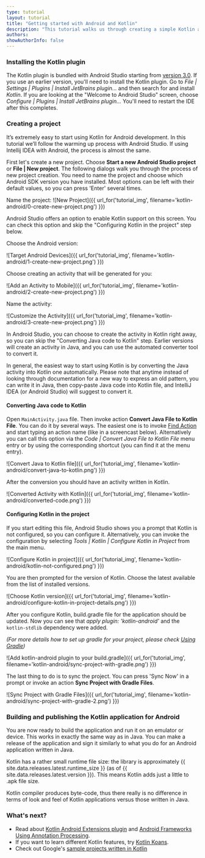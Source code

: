 ```yaml
---
type: tutorial
layout: tutorial
title: "Getting started with Android and Kotlin"
description: "This tutorial walks us through creating a simple Kotlin application for Android using Android Studio."
authors: 
showAuthorInfo: false
---
```


### Installing the Kotlin plugin

The Kotlin plugin is bundled with Android Studio starting from [version 3.0](https://developer.android.com/studio/). If you use an earlier version, you'll need to install the Kotlin plugin.
Go to _File \| Settings \| Plugins \| Install JetBrains plugin..._ and then search for and install *Kotlin*.
If you are looking at the "Welcome to Android Studio" screen, choose _Configure \| Plugins \| Install JetBrains plugin..._
You'll need to restart the IDE after this completes.

### Creating a project

It’s extremely easy to start using Kotlin for Android development.
In this tutorial we’ll follow the warming up process with Android Studio.
If using Intellij IDEA with Android, the process is almost the same.

First let's create a new project. Choose **Start a new Android Studio project** or **File | New project**.
The following dialogs walk you through the process of new project creation.
You need to name the project and choose which Android SDK version you have installed. Most options can be left with their default values, so you can press 'Enter' several times.

Name the project:
![New Project]({{ url_for('tutorial_img', filename='kotlin-android/0-create-new-project.png') }})

Android Studio offers an option to enable Kotlin support on this screen. You can check this option and skip the
"Configuring Kotlin in the project" step below.

Choose the Android version:

![Target Android Devices]({{ url_for('tutorial_img', filename='kotlin-android/1-create-new-project.png') }})

Choose creating an activity that will be generated for you:

![Add an Activity to Mobile]({{ url_for('tutorial_img', filename='kotlin-android/2-create-new-project.png') }})

Name the activity:

![Customize the Activity]({{ url_for('tutorial_img', filename='kotlin-android/3-create-new-project.png') }})

In Android Studio, you can choose to create the activity in Kotlin right away, so you can skip the "Converting
Java code to Kotlin" step. Earlier versions will create an activity in Java, and you can use the automated converter tool
to convert it.

In general, the easiest way to start using Kotlin is by converting the Java activity into Kotlin one automatically.
Please note that anytime instead of looking through documentation for a new way to express an old pattern,
you can write it in Java, then copy-paste Java code into Kotlin file, and IntelliJ IDEA (or Android Studio) will suggest to convert it.

#### Converting Java code to Kotlin

Open `MainActivity.java` file. Then invoke action **Convert Java File to Kotlin File**. You can do it by several ways.
The easiest one is to invoke [Find Action](https://www.jetbrains.com/idea/help/navigating-to-action.html) and start typing an action name (like in a screencast below).
Alternatively you can call this option via the _Code \| Convert Java File to Kotlin File_  menu entry or by using the corresponding shortcut (you can find it at the menu entry).

![Convert Java to Kotlin file]({{ url_for('tutorial_img', filename='kotlin-android/convert-java-to-kotlin.png') }})

After the conversion you should have an activity written in Kotlin.

![Converted Activity with Kotlin]({{ url_for('tutorial_img', filename='kotlin-android/converted-code.png') }})

#### Configuring Kotlin in the project

If you start editing this file, Android Studio shows you a prompt that Kotlin is not configured, so you can configure it.
Alternatively, you can invoke the configuration by selecting _Tools \| Kotlin \| Configure Kotlin in Project_ from the main menu.

![Configure Kotlin in project]({{ url_for('tutorial_img', filename='kotlin-android/kotlin-not-configured.png') }})

You are then prompted for the version of Kotlin. Choose the latest available from the list of installed versions.

![Choose Kotlin version]({{ url_for('tutorial_img', filename='kotlin-android/configure-kotlin-in-project-details.png') }})

After you configure Kotlin, build.gradle file for the application should be updated.
Now you can see that _apply plugin: 'kotlin-android'_ and the `kotlin-stdlib` dependency were added.

*(For more details how to set up gradle for your project, please check [Using Gradle](/docs/reference/using-gradle.html#targeting-android))*

![Add kotlin-android plugin to your build.gradle]({{ url_for('tutorial_img', filename='kotlin-android/sync-project-with-gradle.png') }})

The last thing to do is to sync the project. You can press 'Sync Now' in a prompt or invoke an action **Sync Project with Gradle Files**.

![Sync Project with Gradle Files]({{ url_for('tutorial_img', filename='kotlin-android/sync-project-with-gradle-2.png') }})

### Building and publishing the Kotlin application for Android

You are now ready to build the application and run it on an emulator or device.
This works in exactly the same way as in Java.
You can make a release of the application and sign it similarly to what you do for an Android application written in Java.

Kotlin has a rather small runtime file size: the library is approximately {{ site.data.releases.latest.runtime_size }} (as of {{ site.data.releases.latest.version }}). This means Kotlin adds just a little to .apk file size.

Kotlin compiler produces byte-code, thus there really is no difference in terms of look and feel of Kotlin applications versus those written in Java.

### What's next?

* Read about [Kotlin Android Extensions plugin](android-plugin.html) and [Android Frameworks Using Annotation Processing](android-frameworks.html).
* If you want to learn different Kotlin features, try [Kotlin Koans](koans.html).
* Check out Google's [sample projects written in Kotlin](https://developer.android.com/samples/index.html?language=kotlin)
